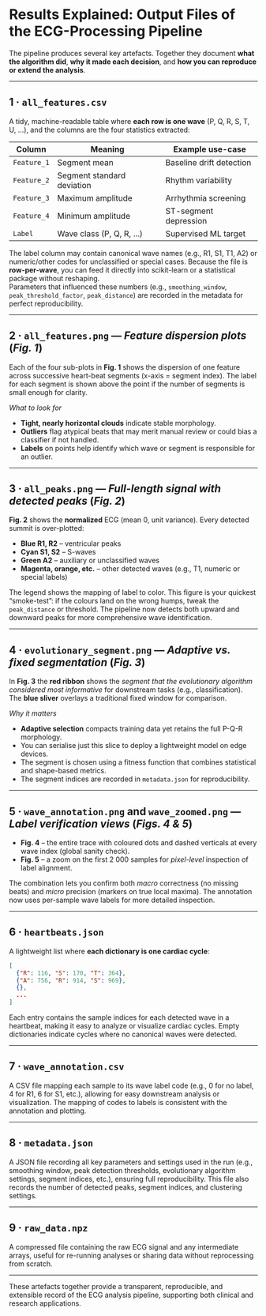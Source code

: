 # Results Explained: Output Files of the ECG-Processing Pipeline

The pipeline produces several key artefacts. Together they document **what the algorithm did**, **why it made each decision**, and **how you can reproduce or extend the analysis**.

---

## 1 · `all_features.csv`

A tidy, machine-readable table where **each row is one wave** (P, Q, R, S, T, U, ...), and the columns are the four statistics extracted:

| Column      | Meaning                    | Example use-case         |
| ----------- | -------------------------- | ------------------------ |
| `Feature_1` | Segment mean               | Baseline drift detection |
| `Feature_2` | Segment standard deviation | Rhythm variability       |
| `Feature_3` | Maximum amplitude          | Arrhythmia screening     |
| `Feature_4` | Minimum amplitude          | ST-segment depression    |
| `Label`     | Wave class (P, Q, R, ...)  | Supervised ML target     |

The label column may contain canonical wave names (e.g., R1, S1, T1, A2) or numeric/other codes for unclassified or special cases. Because the file is **row-per-wave**, you can feed it directly into scikit-learn or a statistical package without reshaping.  
Parameters that influenced these numbers (e.g., `smoothing_window`, `peak_threshold_factor`, `peak_distance`) are recorded in the metadata for perfect reproducibility.

---

## 2 · `all_features.png` — _Feature dispersion plots_ (_Fig. 1_)

Each of the four sub-plots in **Fig. 1** shows the dispersion of one feature across successive heart-beat segments (x-axis = segment index). The label for each segment is shown above the point if the number of segments is small enough for clarity.

_What to look for_

- **Tight, nearly horizontal clouds** indicate stable morphology.
- **Outliers** flag atypical beats that may merit manual review or could bias a classifier if not handled.
- **Labels** on points help identify which wave or segment is responsible for an outlier.

---

## 3 · `all_peaks.png` — _Full-length signal with detected peaks_ (_Fig. 2_)

**Fig. 2** shows the **normalized** ECG (mean 0, unit variance). Every detected summit is over-plotted:

- **Blue R1, R2** – ventricular peaks
- **Cyan S1, S2** – S-waves
- **Green A2** – auxiliary or unclassified waves
- **Magenta, orange, etc.** – other detected waves (e.g., T1, numeric or special labels)

The legend shows the mapping of label to color. This figure is your quickest “smoke-test”: if the colours land on the wrong humps, tweak the `peak_distance` or threshold. The pipeline now detects both upward and downward peaks for more comprehensive wave identification.

---

## 4 · `evolutionary_segment.png` — _Adaptive vs. fixed segmentation_ (_Fig. 3_)

In **Fig. 3** the **red ribbon** shows the _segment that the evolutionary algorithm considered most informative_ for downstream tasks (e.g., classification).  
The **blue sliver** overlays a traditional fixed window for comparison.

_Why it matters_

- **Adaptive selection** compacts training data yet retains the full P-Q-R morphology.
- You can serialise just this slice to deploy a lightweight model on edge devices.
- The segment is chosen using a fitness function that combines statistical and shape-based metrics.
- The segment indices are recorded in `metadata.json` for reproducibility.

---

## 5 · `wave_annotation.png` and `wave_zoomed.png` — _Label verification views_ (_Figs. 4 & 5_)

- **Fig. 4** – the entire trace with coloured dots and dashed verticals at every wave index (global sanity check).
- **Fig. 5** – a zoom on the first 2 000 samples for _pixel-level_ inspection of label alignment.

The combination lets you confirm both _macro_ correctness (no missing beats) and _micro_ precision (markers on true local maxima). The annotation now uses per-sample wave labels for more detailed inspection.

---

## 6 · `heartbeats.json`

A lightweight list where **each dictionary is one cardiac cycle**:

```json
[
  {"R": 116, "S": 170, "T": 364},
  {"A": 756, "R": 914, "S": 969},
  {},
  ...
]
```

Each entry contains the sample indices for each detected wave in a heartbeat, making it easy to analyze or visualize cardiac cycles. Empty dictionaries indicate cycles where no canonical waves were detected.

---

## 7 · `wave_annotation.csv`

A CSV file mapping each sample to its wave label code (e.g., 0 for no label, 4 for R1, 6 for S1, etc.), allowing for easy downstream analysis or visualization. The mapping of codes to labels is consistent with the annotation and plotting.

---

## 8 · `metadata.json`

A JSON file recording all key parameters and settings used in the run (e.g., smoothing window, peak detection thresholds, evolutionary algorithm settings, segment indices, etc.), ensuring full reproducibility. This file also records the number of detected peaks, segment indices, and clustering settings.

---

## 9 · `raw_data.npz`

A compressed file containing the raw ECG signal and any intermediate arrays, useful for re-running analyses or sharing data without reprocessing from scratch.

---

These artefacts together provide a transparent, reproducible, and extensible record of the ECG analysis pipeline, supporting both clinical and research applications.
